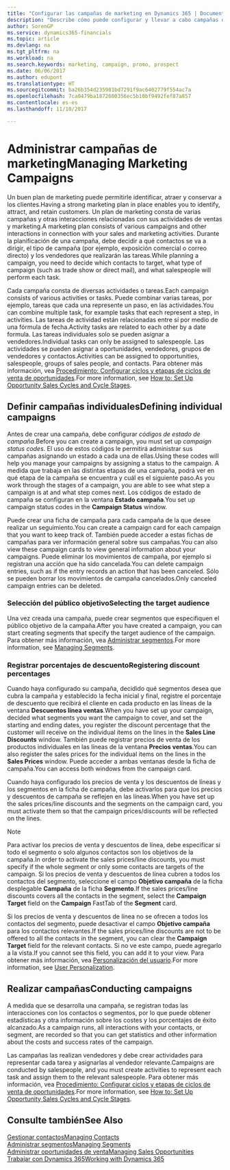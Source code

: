 ```yaml
---
title: "Configurar las campañas de marketing en Dynamics 365 | Documentos de Microsoft"
description: "Describe cómo puede configurar y llevar a cabo campañas de marketing en Dynamics 365 para ayudarle a identificar, atraer y conservar a los clientes."
author: SorenGP
ms.service: dynamics365-financials
ms.topic: article
ms.devlang: na
ms.tgt_pltfrm: na
ms.workload: na
ms.search.keywords: marketing, campaign, promo, prospect
ms.date: 06/06/2017
ms.author: edupont
ms.translationtype: HT
ms.sourcegitcommit: ba26b354d235981bd7291f9ac6402779f554ac7a
ms.openlocfilehash: 7ca0479ba1872600356ec5b10bf9492fef87a857
ms.contentlocale: es-es
ms.lasthandoff: 11/10/2017

---
```

# <a name="managing-marketing-campaigns"></a><span data-ttu-id="125b0-103">Administrar campañas de marketing</span><span class="sxs-lookup"><span data-stu-id="125b0-103">Managing Marketing Campaigns</span></span>
<span data-ttu-id="125b0-104">Un buen plan de marketing puede permitirle identificar, atraer y conservar a los clientes.</span><span class="sxs-lookup"><span data-stu-id="125b0-104">Having a strong marketing plan in place enables you to identify, attract, and retain customers.</span></span> <span data-ttu-id="125b0-105">Un plan de marketing consta de varias campañas y otras interacciones relacionadas con sus actividades de ventas y marketing.</span><span class="sxs-lookup"><span data-stu-id="125b0-105">A marketing plan consists of various campaigns and other interactions in connection with your sales and marketing activities.</span></span> <span data-ttu-id="125b0-106">Durante la planificación de una campaña, debe decidir a qué contactos se va a dirigir, el tipo de campaña (por ejemplo, exposición comercial o correo directo) y los vendedores que realizarán las tareas.</span><span class="sxs-lookup"><span data-stu-id="125b0-106">While planning a campaign, you need to decide which contacts to target, what type of campaign (such as trade show or direct mail), and what salespeople will perform each task.</span></span>

<span data-ttu-id="125b0-107">Cada campaña consta de diversas actividades o tareas.</span><span class="sxs-lookup"><span data-stu-id="125b0-107">Each campaign consists of various activities or tasks.</span></span> <span data-ttu-id="125b0-108">Puede combinar varias tareas, por ejemplo, tareas que cada una represente un paso, en las actividades.</span><span class="sxs-lookup"><span data-stu-id="125b0-108">You can combine multiple task, for example tasks that each represent a step, in activities.</span></span> <span data-ttu-id="125b0-109">Las tareas de actividad están relacionadas entre sí por medio de una fórmula de fecha.</span><span class="sxs-lookup"><span data-stu-id="125b0-109">Activity tasks are related to each other by a date formula.</span></span> <span data-ttu-id="125b0-110">Las tareas individuales solo se pueden asignar a vendedores.</span><span class="sxs-lookup"><span data-stu-id="125b0-110">Individual tasks can only be assigned to salespeople.</span></span> <span data-ttu-id="125b0-111">Las actividades se pueden asignar a oportunidades, vendedores, grupos de vendedores y contactos.</span><span class="sxs-lookup"><span data-stu-id="125b0-111">Activities can be assigned to opportunities, salespeople, groups of sales people, and contacts.</span></span> <span data-ttu-id="125b0-112">Para obtener más información, vea [Procedimiento: Configurar ciclos y etapas de ciclos de venta de oportunidades](marketing-how-setup-opportunity-sales-cycles-stages.md).</span><span class="sxs-lookup"><span data-stu-id="125b0-112">For more information, see [How to: Set Up Opportunity Sales Cycles and Cycle Stages](marketing-how-setup-opportunity-sales-cycles-stages.md).</span></span>

## <a name="defining-individual-campaigns"></a><span data-ttu-id="125b0-113">Definir campañas individuales</span><span class="sxs-lookup"><span data-stu-id="125b0-113">Defining individual campaigns</span></span>
<span data-ttu-id="125b0-114">Antes de crear una campaña, debe configurar *códigos de estado de campaña*.</span><span class="sxs-lookup"><span data-stu-id="125b0-114">Before you can create a campaign, you must set up *campaign status codes*.</span></span> <span data-ttu-id="125b0-115">El uso de estos códigos le permitirá administrar sus campañas asignando un estado a cada una de ellas.</span><span class="sxs-lookup"><span data-stu-id="125b0-115">Using these codes will help you manage your campaigns by assigning a status to the campaign.</span></span> <span data-ttu-id="125b0-116">A medida que trabaja en las distintas etapas de una campaña, podrá ver en qué etapa de la campaña se encuentra y cuál es el siguiente paso.</span><span class="sxs-lookup"><span data-stu-id="125b0-116">As you work through the stages of a campaign, you are able to see what step a campaign is at and what step comes next.</span></span> <span data-ttu-id="125b0-117">Los códigos de estado de campaña se configuran en la ventana **Estado campaña**.</span><span class="sxs-lookup"><span data-stu-id="125b0-117">You set up campaign status codes in the **Campaign Status** window.</span></span>

<span data-ttu-id="125b0-118">Puede crear una ficha de campaña para cada campaña de la que desee realizar un seguimiento.</span><span class="sxs-lookup"><span data-stu-id="125b0-118">You can create a campaign card for each campaign that you want to keep track of.</span></span> <span data-ttu-id="125b0-119">También puede acceder a estas fichas de campañas para ver información general sobre sus campañas.</span><span class="sxs-lookup"><span data-stu-id="125b0-119">You can also view these campaign cards to view general information about your campaigns.</span></span>
<span data-ttu-id="125b0-120">Puede eliminar los movimientos de campaña, por ejemplo si registran una acción que ha sido cancelada.</span><span class="sxs-lookup"><span data-stu-id="125b0-120">You can delete campaign entries, such as if the entry records an action that has been canceled.</span></span> <span data-ttu-id="125b0-121">Sólo se pueden borrar los movimientos de campaña cancelados.</span><span class="sxs-lookup"><span data-stu-id="125b0-121">Only canceled campaign entries can be deleted.</span></span>

### <a name="selecting-the-target-audience"></a><span data-ttu-id="125b0-122">Selección del público objetivo</span><span class="sxs-lookup"><span data-stu-id="125b0-122">Selecting the target audience</span></span>
<span data-ttu-id="125b0-123">Una vez creada una campaña, puede crear segmentos que especifiquen el público objetivo de la campaña.</span><span class="sxs-lookup"><span data-stu-id="125b0-123">After you have created a campaign, you can start creating segments that specify the target audience of the campaign.</span></span> <span data-ttu-id="125b0-124">Para obtener más información, vea [Administrar segmentos](marketing-segments.md).</span><span class="sxs-lookup"><span data-stu-id="125b0-124">For more information, see [Managing Segments](marketing-segments.md).</span></span>

### <a name="registering-discount-percentages"></a><span data-ttu-id="125b0-125">Registrar porcentajes de descuento</span><span class="sxs-lookup"><span data-stu-id="125b0-125">Registering discount percentages</span></span>
<span data-ttu-id="125b0-126">Cuando haya configurado su campaña, decidido qué segmentos desea que cubra la campaña y establecido la fecha inicial y final, registre el porcentaje de descuento que recibirá el cliente en cada producto en las líneas de la ventana **Descuentos línea ventas**.</span><span class="sxs-lookup"><span data-stu-id="125b0-126">When you have set up your campaign, decided what segments you want the campaign to cover, and set the starting and ending dates, you register the discount percentage that the customer will receive on the individual items on the lines in the **Sales Line Discounts** window.</span></span> <span data-ttu-id="125b0-127">También puede registrar precios de venta de los productos individuales en las líneas de la ventana **Precios ventas**.</span><span class="sxs-lookup"><span data-stu-id="125b0-127">You can also register the sales prices for the individual items on the lines in the **Sales Prices** window.</span></span> <span data-ttu-id="125b0-128">Puede acceder a ambas ventanas desde la ficha de campaña.</span><span class="sxs-lookup"><span data-stu-id="125b0-128">You can access both windows from the campaign card.</span></span>

 <span data-ttu-id="125b0-129">Cuando haya configurado los precios de venta y los descuentos de líneas y los segmentos en la ficha de campaña, debe activarlos para que los precios y descuentos de campaña se reflejen en las líneas.</span><span class="sxs-lookup"><span data-stu-id="125b0-129">When you have set up the sales prices/line discounts and the segments on the campaign card, you must activate them so that the campaign prices/discounts will be reflected on the lines.</span></span>

> [!NOTE]  
>   <span data-ttu-id="125b0-130">Para activar los precios de venta y descuentos de línea, debe especificar si todo el segmento o solo algunos contactos son los objetivos de la campaña.</span><span class="sxs-lookup"><span data-stu-id="125b0-130">In order to activate the sales prices/line discounts, you must specify if the whole segment or only some contacts are targets of the campaign.</span></span> <span data-ttu-id="125b0-131">Si los precios de venta y descuentos de línea cubren a todos los contactos del segmento, seleccione el campo **Objetivo campaña** de la ficha desplegable **Campaña** de la ficha **Segmento**.</span><span class="sxs-lookup"><span data-stu-id="125b0-131">If the sales prices/line discounts covers all the contacts in the segment, select the **Campaign Target** field on the **Campaign** FastTab of the **Segment** card.</span></span>

<span data-ttu-id="125b0-132">Si los precios de venta y descuentos de línea no se ofrecen a todos los contactos del segmento, puede desactivar el campo **Objetivo campaña** para los contactos relevantes.</span><span class="sxs-lookup"><span data-stu-id="125b0-132">If the sales prices/line discounts are not to be offered to all the contacts in the segment, you can clear the **Campaign Target** field for the relevant contacts.</span></span> <span data-ttu-id="125b0-133">Si no ve este campo, puede agregarlo a la vista.</span><span class="sxs-lookup"><span data-stu-id="125b0-133">If you cannot see this field, you can add it to your view.</span></span> <span data-ttu-id="125b0-134">Para obtener más información, vea [Personalización del usuario](ui-user-personalization.md).</span><span class="sxs-lookup"><span data-stu-id="125b0-134">For more information, see [User Personalization](ui-user-personalization.md).</span></span>

## <a name="conducting-campaigns"></a><span data-ttu-id="125b0-135">Realizar campañas</span><span class="sxs-lookup"><span data-stu-id="125b0-135">Conducting campaigns</span></span>
<span data-ttu-id="125b0-136">A medida que se desarrolla una campaña, se registran todas las interacciones con los contactos o segmentos, por lo que puede obtener estadísticas y otra información sobre los costes y los porcentajes de éxito alcanzado.</span><span class="sxs-lookup"><span data-stu-id="125b0-136">As a campaign runs, all interactions with your contacts, or segment, are recorded so that you can get statistics and other information about the costs and success rates of the campaign.</span></span>

<span data-ttu-id="125b0-137">Las campañas las realizan vendedores y debe crear actividades para representar cada tarea y asignarlas al vendedor relevante.</span><span class="sxs-lookup"><span data-stu-id="125b0-137">Campaigns are conducted by salespeople, and you must create activities to represent each task and assign them to the relevant salespeople.</span></span> <span data-ttu-id="125b0-138">Para obtener más información, vea [Procedimiento: Configurar ciclos y etapas de ciclos de venta de oportunidades](marketing-how-setup-opportunity-sales-cycles-stages.md).</span><span class="sxs-lookup"><span data-stu-id="125b0-138">For more information, see [How to: Set Up Opportunity Sales Cycles and Cycle Stages](marketing-how-setup-opportunity-sales-cycles-stages.md).</span></span>

## <a name="see-also"></a><span data-ttu-id="125b0-139">Consulte también</span><span class="sxs-lookup"><span data-stu-id="125b0-139">See Also</span></span>
[<span data-ttu-id="125b0-140">Gestionar contactos</span><span class="sxs-lookup"><span data-stu-id="125b0-140">Managing Contacts</span></span>](marketing-contacts.md)  
[<span data-ttu-id="125b0-141">Administrar segmentos</span><span class="sxs-lookup"><span data-stu-id="125b0-141">Managing Segments</span></span>](marketing-segments.md)  
[<span data-ttu-id="125b0-142">Administrar oportunidades de venta</span><span class="sxs-lookup"><span data-stu-id="125b0-142">Managing Sales Opportunities</span></span>](marketing-manage-sales-opportunities.md)  
[<span data-ttu-id="125b0-143">Trabajar con Dynamics 365</span><span class="sxs-lookup"><span data-stu-id="125b0-143">Working with Dynamics 365</span></span>](ui-work-product.md)  

